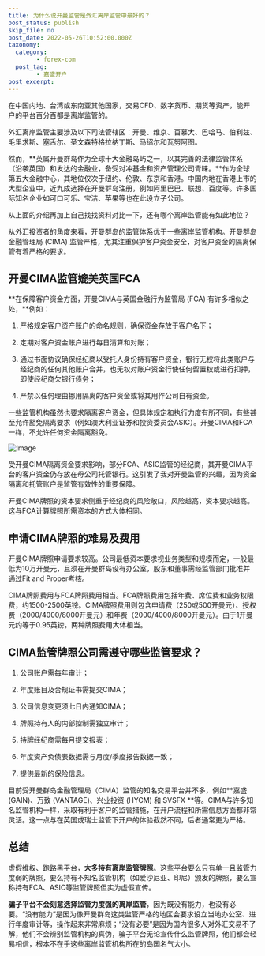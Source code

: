 ```yaml
---
title: 为什么说开曼监管是外汇离岸监管中最好的？
post_status: publish
skip_file: no
post_date: 2022-05-26T10:52:00.000Z
taxonomy:
  category:
        - forex-com
  post_tag:
        - 嘉盛开户
post_excerpt: 
---
```

在中国内地、台湾或东南亚其他国家，交易CFD、数字货币、期货等资产，能开户的平台百分百都是离岸监管的。

外汇离岸监管主要涉及以下司法管辖区：开曼、维京、百慕大、巴哈马、伯利兹、毛里求斯、塞舌尔、圣文森特格拉纳丁斯、马绍尔和瓦努阿图。

然而，**英属开曼群岛作为全球十大金融岛屿之一，以其完善的法律监管体系（沿袭英国）和发达的金融业，备受对冲基金和资产管理公司青睐。**作为全球第五大金融中心，其地位仅次于纽约、伦敦、东京和香港。中国内地在香港上市的大型企业中，近九成选择在开曼群岛注册，例如阿里巴巴、联想、百度等。许多国际知名企业如可口可乐、宝洁、苹果等也在此设立子公司。

从上面的介绍再加上自己找找资料对比一下，还有哪个离岸监管能有如此地位？

从外汇投资者的角度来看，开曼群岛的监管体系优于一些离岸监管机构。开曼群岛金融管理局 (CIMA) 监管严格，尤其注重保护客户资金安全，对客户资金的隔离保管有着严格的要求。

## 开曼CIMA监管媲美英国FCA

**在保障客户资金方面，开曼CIMA与英国金融行为监管局 (FCA) 有许多相似之处，**例如：

1. 严格规定客户资产账户的命名规则，确保资金存放于客户名下；

1. 定期对客户资金账户进行每日清算和对账；

1. 通过书面协议确保经纪商以受托人身份持有客户资金，银行无权将此类账户与经纪商的任何其他账户合并，也无权对账户资金行使任何留置权或进行扣押，即使经纪商欠银行债务；

1. 严禁以任何理由挪用隔离的客户资金或将其用作公司自有资金。

一些监管机构虽然也要求隔离客户资金，但具体规定和执行力度有所不同，有些甚至允许豁免隔离要求（例如澳大利亚证券和投资委员会ASIC）。开曼CIMA和FCA一样，不允许任何资金隔离豁免。

![Image](https://prod-files-secure.s3.us-west-2.amazonaws.com/39ed1227-6d7d-4570-be36-9ccd4a2c4241/bd849744-3fcb-4a37-8312-357962c8f065/image.png?X-Amz-Algorithm=AWS4-HMAC-SHA256&X-Amz-Content-Sha256=UNSIGNED-PAYLOAD&X-Amz-Credential=ASIAZI2LB466ZGG6NLDT%2F20250817%2Fus-west-2%2Fs3%2Faws4_request&X-Amz-Date=20250817T101356Z&X-Amz-Expires=3600&X-Amz-Security-Token=IQoJb3JpZ2luX2VjEEEaCXVzLXdlc3QtMiJGMEQCIBGek2iitXL9D1LI27ZLqEo2lQ8eEn5H2QYHlw0E%2FOKOAiAIpDnscQXEmwz0JCkpKzvIaOU6icUbaRxqdKiEecBCCSqIBAiK%2F%2F%2F%2F%2F%2F%2F%2F%2F%2F8BEAAaDDYzNzQyMzE4MzgwNSIM%2F4PxgqMJrLFMtSAmKtwDvsArJYQxnQx3MNI3sFAdT4FWMlEbDUjqNw8g7rd%2BS%2B7IBaUEx6tKoF7GxRQS2VCEPlWIMNToHEGAWch4tC34%2BeW%2BnaWvr57OrEmB08L2PF45%2Fb9eNe5lXOrPoF7btpzudQI9%2FG18pbAu%2Foi%2BPa73A7ZvL0wFD0d7ZsMCSjWw2LbvQMZmnkDprw7nONuF2bPJaDw%2FfTzUUqu%2FO11cqH4PtgCNcnOqAtBEYODiFesg%2Fk3RRxFGS7GXr2DxkA1wHiKBhJf5S%2BkqlAjugwlTkGZZEiytIYHYlodbI2rsAr8%2BkEcbYjNr4Vry4RryVX%2FJzGqPsVbAI2fiuornde7LX2o7CRIb3WKEMWbuI4wtjxKp6Szwvv8kCVba%2FjXYboG6Wqe9RN2TRgmJ5s4I6xWbYMMmATZRMHI9zkzlKAongtlWc4ruN9Ji4Z87NxZWehNQ%2BwLEmYgES9%2F2oDd7atSx1SADayIBwsXOdbvNOrX39CAmRhhj7zr8ND4wdWkXFkuvuTyRBxaxnTGBFVqmD7tmBKx4kzUAx5iamI5VIQDdAHrUe8ioTMdjteNmw%2FD3S0OBmicwSrToO%2FQqB%2FFwhywgBT5ibp%2BgMIQ4%2BSkcMlvf2AuIPvjrGSdDp0sd3PI%2BxhAw8ruGxQY6pgFkh%2BttiiBe2cnzk2p281z7q%2Fh9pq20lL%2B5cTnpXNC5MxMxFDYf2LxDq0ajIgtfmQfGoeSnFse3T06uRB1c%2FT1gNUzq0DcoHlIDz1zykhzw%2FqVkHS7LnZu1QmVA9UBDnOLLlZ%2F76eUTrDSkKgZjILk%2BBySXpM%2B6%2Bhd1%2FfTz4bE5u31PL4%2FgMF%2BlIGefZKeDnZ3iMsXOjrSNcyOnEjSCnI2MPX%2BD878n&X-Amz-Signature=341f7e5379d3ca2a25a66aa2dcc636d4f64c910846bfd017571915ddf36d902b&X-Amz-SignedHeaders=host&x-amz-checksum-mode=ENABLED&x-id=GetObject)

受开曼CIMA隔离资金要求影响，部分FCA、ASIC监管的经纪商，其开曼CIMA平台的客户资金仍存放在母公司托管银行。这引发了我对开曼监管的兴趣，因为资金隔离和托管账户是监管有效性的重要保障。

开曼CIMA牌照的资本要求侧重于经纪商的风险敞口，风险越高，资本要求越高。这与FCA计算牌照所需资本的方式大体相同。

## **申请CIMA牌照的难易及费用**

开曼CIMA牌照申请要求较高。公司最低资本要求视业务类型和规模而定，一般最低为10万开曼元，且须在开曼群岛设有办公室，股东和董事需经监管部门批准并通过Fit and Proper考核。

CIMA牌照费用与FCA牌照费用相当。FCA牌照费用包括年费、席位费和业务权限费，约1500-2500英镑。CIMA牌照费用则包含申请费（250或500开曼元）、授权费（2000/4000/8000开曼元）和年费（2000/4000/8000开曼元）。由于1开曼元约等于0.95英镑，两种牌照费用大体相当。

## CIMA监管牌照公司需遵守哪些监管要求？

1. 公司账户需每年审计；

1. 年度账目及合规证书需提交CIMA；

1. 公司信息变更须七日内通知CIMA；

1. 牌照持有人的内部控制需独立审计；

1. 持牌经纪商需每月提交报表；

1. 年度资产负债表数据需与月度/季度报告数据一致；

1. 提供最新的保险信息。

目前受开曼群岛金融管理局（CIMA）监管的知名交易平台并不多，例如**嘉盛 (GAIN)、万致 (VANTAGE)、兴业投资 (HYCM) 和 SVSFX **等。CIMA与许多知名监管机构一样，采取有利于客户的监管措施，在开户流程和所需信息方面都非常灵活。这一点与在英国或瑞士监管下开户的体验截然不同，后者通常更为严格。

## 总结

虚假维权、跑路黑平台，**大多持有离岸监管牌照**。这些平台要么只有单一且监管力度弱的牌照，要么持有不知名监管机构（如爱沙尼亚、印尼）颁发的牌照，要么宣称持有FCA、ASIC等监管牌照但实为虚假宣传。

**骗子平台不会刻意选择监管力度强的离岸监管**，因为既没有能力，也没有必要。“没有能力”是因为像开曼群岛这类监管严格的地区会要求设立当地办公室、进行年度审计等，操作起来非常麻烦；“没有必要”是因为国内很多人对外汇交易不了解，他们不会辨别监管机构的真伪，骗子平台无论宣传什么监管牌照，他们都会轻易相信，根本不在乎这些离岸监管机构所在的岛国名气大小。